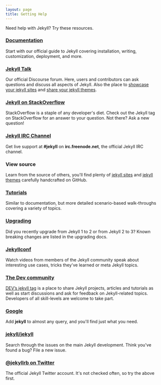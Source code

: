 ```yaml
---
layout: page
title: Getting Help
---
```


Need help with Jekyll? Try these resources.

### [Documentation](/docs/home/)

Start with our official guide to Jekyll covering installation, writing, customization, deployment, and more.

### [Jekyll Talk](https://talk.jekyllrb.com/)

Our official Discourse forum. Here, users and contributors
can ask questions and discuss all aspects of Jekyll.
Also the place to [showcase your jekyll sites](https://talk.jekyllrb.com/t/jekyll-showcase-share-your-sites-built-with-jekyll/44/80) and [share your jekyll themes](https://talk.jekyllrb.com/t/jekyll-theme-showcase-share-your-jekyll-themes/1382/2).

### [Jekyll on StackOverflow](https://stackoverflow.com/questions/tagged/jekyll)

StackOverflow is a staple of any developer's diet. Check out the Jekyll tag
on StackOverflow for an answer to your question. Not there? Ask a new
question!

### [Jekyll IRC Channel](irc:irc.freenode.net/jekyll)

Get live support at **#jekyll** on **irc.freenode.net**, the official
Jekyll IRC channel.

### View source

Learn from the source of others, you'll find plenty of [jekyll sites](https://github.com/topics/jekyll-site) and [jekyll themes](https://github.com/topics/jekyll-themes) carefully handcrafted on GitHub.

### [Tutorials](/tutorials/home)

Similar to documentation, but more detailed scenario-based walk-throughs covering a variety of topics.

### [Upgrading](/docs/upgrading/)

Did you recently upgrade from Jekyll 1 to 2 or from Jekyll 2 to 3?
Known breaking changes are listed in the upgrading docs.

### [Jekyllconf](/jekyllconf/)

Watch videos from members of the Jekyll community speak about interesting use cases, tricks they've learned or meta Jekyll topics.

### [The Dev community](https://dev.to/)

[DEV’s jekyll tag](https://dev.to/t/jekyll) is a place to share Jekyll projects, articles and tutorials as well as start discussions and ask for feedback on Jekyll-related topics. Developers of all skill-levels are welcome to take part.

### [Google](https://www.google.com/?q=jekyll)

Add **jekyll** to almost any query, and you'll find just what you need.

### [jekyll/jekyll](https://github.com/jekyll/jekyll/issues)

Search through the issues on the main Jekyll development. Think you've
found a bug? File a new issue.

### [@jekyllrb on Twitter](https://twitter.com/jekyllrb)

The official Jekyll Twitter account. It's not checked often, so try the
above first.
